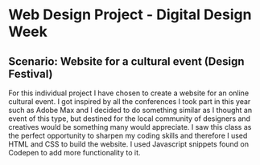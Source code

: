 # Web Design Project - Digital Design Week

## Scenario: Website for a cultural event (Design Festival)

For this individual project I have chosen to create a website for an online cultural event. I got inspired by all the conferences I took part in this year such as Adobe Max and I decided to do something similar as I thought an event of this type, but destined for the local community of designers and creatives would be something many would appreciate. I saw this class as the perfect opportunity to sharpen my coding skills and therefore I used HTML and CSS to build the website. I used Javascript snippets found on Codepen to add more functionality to it.

